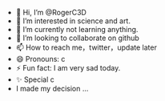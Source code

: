 - 👋 Hi, I’m @RogerC3D
- 👀 I’m interested in science and art.
- 🌱 I’m currently not learning anything.
- 💞️ I’m looking to collaborate on github
- 📫 How to reach me，twitter，update later
- 😄 Pronouns: c
- ⚡ Fun fact: I am very sad today.
- ✨ Special c
- I made my decision ...

<!---
RogerC3D/RogerC3D is a ✨ special ✨ repository because its `README.md` (this file) appears on your GitHub profile.
You can click the Preview link to take a look at your changes.
--->
